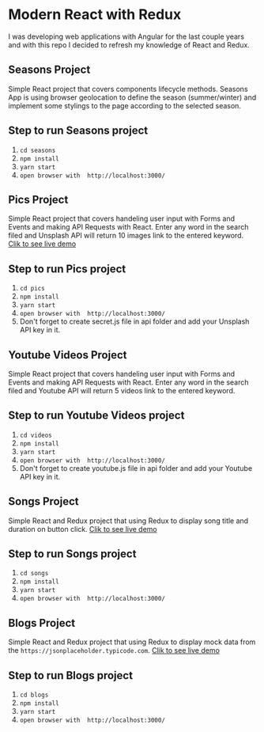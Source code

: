 # Modern React with Redux

I was developing web applications with Angular for the last couple years and with this repo I decided to refresh my knowledge of React and Redux.

## Seasons Project

Simple React project that covers components lifecycle methods. Seasons App is using browser geolocation to define the season (summer/winter) and implement some stylings to the page according to the selected season.

## Step to run Seasons project

1. `cd seasons`
2. `npm install`
3. `yarn start`
4. `open browser with  http://localhost:3000/`

## Pics Project

Simple React project that covers handeling user input with Forms and Events and making API Requests with React. Enter any word in the search filed and Unsplash API will return 10 images link to the entered keyword.
[Clik to see live demo](http://artprofi.react-unsplash-pics.surge.sh)

## Step to run Pics project

1. `cd pics`
2. `npm install`
3. `yarn start`
4. `open browser with  http://localhost:3000/`
5. Don't forget to create secret.js file in api folder and add your Unsplash API key in it.

## Youtube Videos Project

Simple React project that covers handeling user input with Forms and Events and making API Requests with React. Enter any word in the search filed and Youtube API will return 5 videos link to the entered keyword.

## Step to run Youtube Videos project

1. `cd videos`
2. `npm install`
3. `yarn start`
4. `open browser with  http://localhost:3000/`
5. Don't forget to create youtube.js file in api folder and add your Youtube API key in it.

## Songs Project

Simple React and Redux project that using Redux to  display song title and duration on button click.
[Clik to see live demo](http://artprofi.react-redux-songs.surge.sh)

## Step to run Songs project

1. `cd songs`
2. `npm install`
3. `yarn start`
4. `open browser with  http://localhost:3000/`

## Blogs Project

Simple React and Redux project that using Redux to display mock data from the `https://jsonplaceholder.typicode.com`.
[Clik to see live demo](http://artprofi-react-redux-blogs.surge.sh)

## Step to run Blogs project

1. `cd blogs`
2. `npm install`
3. `yarn start`
4. `open browser with  http://localhost:3000/`